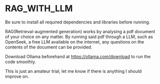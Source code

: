 # RAG_WITH_LLM

Be sure to install all required dependencies and libraries before running.

RAG(Retrieval-augmented generation) works by analysing a pdf document of your choice on any matter. By running said pdf through a LLM, such as OpenSeek, a free LLM available on the internet, any questions on the contents of the document can be provided.

Download Ollama beforehand at https://ollama.com/download to run the code smoothly.

This is just an amateur trial, let me know if there is anything I should improve on.
